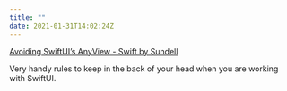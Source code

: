 ```yaml
---
title: ""
date: 2021-01-31T14:02:24Z
---
```

[Avoiding SwiftUI’s AnyView - Swift by Sundell](https://www.swiftbysundell.com/articles/avoiding-anyview-in-swiftui/)

Very handy rules to keep in the back of your head when you are working with SwiftUI.


